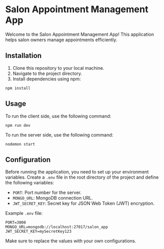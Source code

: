 <h1>Salon Appointment Management App</h1>
Welcome to the Salon Appointment Management App! This application helps salon owners manage appointments efficiently.

## Installation

1. Clone this repository to your local machine.
2. Navigate to the project directory.
3. Install dependencies using npm:

```
npm install
```

## Usage

To run the client side, use the following command:

```
npm run dev
```

To run the server side, use the following command:

```
nodemon start
```

## Configuration

Before running the application, you need to set up your environment variables. Create a `.env` file in the root directory of the project and define the following variables:

- `PORT`: Port number for the server.
- `MONGO_URL`: MongoDB connection URL.
- `JWT_SECRET_KEY`: Secret key for JSON Web Token (JWT) encryption.

Example `.env` file:

```
PORT=3000
MONGO_URL=mongodb://localhost:27017/salon_app
JWT_SECRET_KEY=mySecretKey123
```

Make sure to replace the values with your own configurations.

